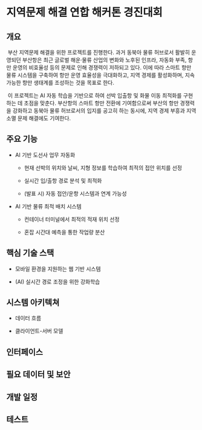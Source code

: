 # 지역문제 해결 연합 해커톤 경진대회

## 개요

&nbsp;부산 지역문제 해결을 위한 프로젝트를 진행한다. 과거 동북아 물류 허브로서 활발히 운영되던 부산항은 최근 글로벌 해운·물류 산업의 변화와 노후된 인프라, 자동화 부족, 항만 운영의 비효율성 등의 문제로 인해 경쟁력이 저하되고 있다. 이에 따라 스마트 항만 물류 시스템을 구축하여 항만 운영 효율성을 극대화하고, 지역 경제를 활성화하며, 지속 가능한 항만 생태계를 조성하는 것을 목표로 한다.

&nbsp;이 프로젝트는 AI 자동 학습을 기반으로 하여 선박 입출항 및 화물 이동 최적화를 구현하는 데 초점을 맞춘다. 부산항의 스마트 항만 전환에 기여함으로써 부산의 항만 경쟁력을 강화하고 동북아 물류 허브로서의 입지를 공고히 하는 동시에, 지역 경제 부흥과 지역 소멸 문제 해결에도 기여한다.


## 주요 기능

- AI 기반 도선사 업무 자동화

  - 현재 선박의 위치와 날씨, 지형 정보를 학습하여 최적의 접안 위치를 선정

  - 실시간 입/출항 경로 분석 및 최적화

  - (발표 시) 자동 접안/운항 시스템과 연계 가능성

- AI 기반 물류 최적 배치 시스템

  - 컨테이너 터미널에서 최적의 적재 위치 선정

  - 혼잡 시간대 예측을 통한 작업량 분산


## 핵심 기술 스택

- 모바일 환경을 지원하는 웹 기반 시스템

- (AI) 실시간 경로 조정을 위한 강화학습


## 시스템 아키텍쳐

- 데이터 흐름

- 클라이언트-서버 모델


## 인터페이스


## 필요 데이터 및 보안


## 개발 일정


## 테스트
